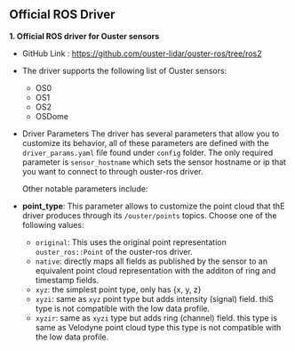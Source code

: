 ## Official ROS Driver

**1. Official ROS driver for Ouster sensors**
  * GitHub Link : https://github.com/ouster-lidar/ouster-ros/tree/ros2
  * The driver supports the following list of Ouster sensors:
    * OS0
    * OS1
    * OS2
    * OSDome
  * Driver Parameters
    The driver has several parameters that allow you to customize its behavior, all of these parameters are defined with the `driver_params.yaml` file found under `config` folder.
    The only required parameter is `sensor_hostname` which sets the sensor hostname or ip that you want to connect to through ouster-ros driver.

    Other notable parameters include:
  * **point_type**: This parameter allows to customize the point cloud that thE driver produces through its `/ouster/points` topics. Choose one of the following values:
      - `original`: This uses the original point representation `ouster_ros::Point` of the ouster-ros driver.
      - `native`: directly maps all fields as published by the sensor to an equivalent point cloud representation with the additon of ring and timestamp fields.
      - `xyz`: the simplest point type, only has {x, y, z}
      - `xyzi`: same as `xyz` point type but adds intensity (signal) field. thiS type is not compatible with the low data profile.
      - `xyzir`: same as `xyzi` type but adds ring (channel) field. this type is same as Velodyne point cloud type this type is not compatible with the low data profile.


